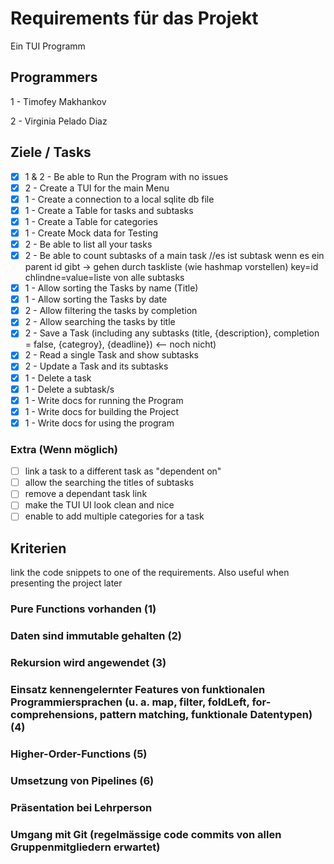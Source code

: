# Requirements für das Projekt

Ein TUI Programm

## Programmers

1 - Timofey Makhankov

2 - Virginia Pelado Diaz

## Ziele / Tasks

- [X] 1 & 2 - Be able to Run the Program with no issues
- [X] 2 - Create a TUI for the main Menu
- [X] 1 - Create a connection to a local sqlite db file
- [X] 1 - Create a Table for tasks and subtasks
- [X] 1 - Create a Table for categories
- [X] 1 - Create Mock data for Testing
- [X] 2 - Be able to list all your tasks
- [X] 2 - Be able to count subtasks of a main task   //es ist subtask wenn es ein parent id gibt  -> gehen durch taskliste (wie hashmap vorstellen) key=id  chlindne=value=liste von alle subtasks
- [X] 1 - Allow sorting the Tasks by name (Title)
- [X] 1 - Allow sorting the Tasks by date
- [X] 2 - Allow filtering the tasks by completion
- [X] 2 - Allow searching the tasks by title
- [X] 2 - Save a Task (including any subtasks (title, {description}, completion = false, {categroy}, {deadline}) <-- noch nicht)
- [X] 2 - Read a single Task and show subtasks
- [X] 2 - Update a Task and its subtasks
- [X] 1 - Delete a task
- [X] 1 - Delete a subtask/s
- [X] 1 - Write docs for running the Program
- [X] 1 - Write docs for building the Project
- [X] 1 - Write docs for using the program

### Extra (Wenn möglich)

- [ ] link a task to a different task as "dependent on"
- [ ] allow the searching the titles of subtasks
- [ ] remove a dependant task link
- [ ] make the TUI UI look clean and nice
- [ ] enable to add multiple categories for a task

## Kriterien

link the code snippets to one of the requirements. Also useful when presenting the project later

### Pure Functions vorhanden (1)

### Daten sind immutable gehalten (2)

### Rekursion wird angewendet (3)

### Einsatz kennengelernter Features von funktionalen Programmiersprachen (u. a. map, filter, foldLeft, for-comprehensions, pattern matching, funktionale Datentypen) (4)

### Higher-Order-Functions (5)

### Umsetzung von Pipelines (6)

### Präsentation bei Lehrperson

### Umgang mit Git (regelmässige code commits von allen Gruppenmitgliedern erwartet)
